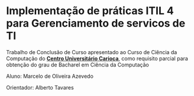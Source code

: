 # Implementação de práticas ITIL 4 para Gerenciamento de servicos de TI
Trabalho de Conclusão de Curso apresentado ao Curso de Ciência da Computação do **[Centro Universitário Carioca](https://unicarioca.edu.br/)**, como requisito parcial para obtenção do grau de Bacharel em Ciência da Computação

Aluno: Marcelo de Oliveira Azevedo

Orientador: Alberto Tavares

